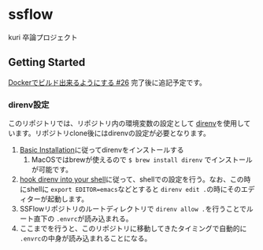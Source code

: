 # ssflow

kuri 卒論プロジェクト

## Getting Started

[Dockerでビルド出来るようにする #26](https://github.com/ToyamaLab/SSFlow/issues/26) 完了後に追記予定です。

### direnv設定
このリポジトリでは、リポジトリ内の環境変数の設定として [direnv](https://github.com/direnv/direnv)を使用しています。リポジトリclone後にはdirenvの設定が必要となります。

1. [Basic Installation](https://github.com/direnv/direnv#basic-installation)に従ってdirenvをインストールする
   1. MacOSではbrewが使えるので `$ brew install direnv` でインストールが可能です。
2. [hook direnv into your shell](https://github.com/direnv/direnv/blob/master/docs/hook.md)に従って、shellでの設定を行う。なお、この時にshellに `export EDITOR=emacs`などとすると `direnv edit .`の時にそのエディターが起動します。
3. SSFlowリポジトリのルートディレクトリで `direnv allow .`を行うことでルート直下の `.envrc`が読み込まれる。
4. ここまでを行うと、このリポジトリに移動してきたタイミングで自動的に `.envrc`の中身が読み込まれることになる。
